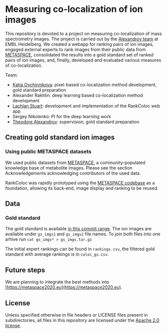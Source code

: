 # Measuring co-localization of ion images

This repository is devoted to a project on measuring co-localization of mass spectrometry images. The project is carried out by the [Alexandrov team](https://www.embl.de/research/units/scb/alexandrov/) at EMBL Heidelberg. We created a webapp for ranking pairs of ion images, engaged external experts to rank images from their public data from [METASPACE](http://metaspace2020.eu), consolidated the results into a gold standard set of ranked pairs of ion images, and, finally, developed and evaluated various measures of co-localization.

Team:

- [Katja Ovchinnikova](http://ovchinnikova.me/): pixel-based co-localization method development, gold standard preparation
- Alexander Rakhlin: deep learning based co-localization method development
- [Lachlan Stuart](https://github.com/LachlanStuart): development and implementation of the RankColoc web app
- Sergey Nikolenko: PI for the deep learning work
- [Theodore Alexandrov](https://www.embl.de/research/units/scb/alexandrov/members/index.php?s_personId=CP-60020464): supervision, gold standard preparation

## Creating gold standard ion images

### Using public METASPACE datasets

We used public datasets from [METASPACE](http://metaspace2020.eu), a community-populated knowledge base of metabolite images. Please see the section Acknowledgements acknowledging contributors of the used data.

RankColoc was rapidly prototyped using the [METASPACE codebase](https://github.com/metaspace2020/metaspace/) as a foundation,
allowing its back-end, image display and ranking to be reused.

## Data

### Gold standard

The gold standard is available [in this commit range](https://github.com/metaspace2020/offsample/coloc/GS).
The ion images are available under `gs_imgs1` and `gs_imgs2` file names. To join both files into one arhive run `cat gs_imgs* > gs_imgs.tar.gz`

The initial expert rankings can be found in `rankings.csv`, the filtered gold standard with average rankings is in `coloc_gs.csv`.

## Future steps

We are planning to integrate the best methods into [https://metaspace2020.eu](https://metaspace2020.eu).

## License

Unless specified otherwise in file headers or LICENSE files present in subdirectories, all files in this repository are licensed under the [Apache 2.0 license](LICENSE).
